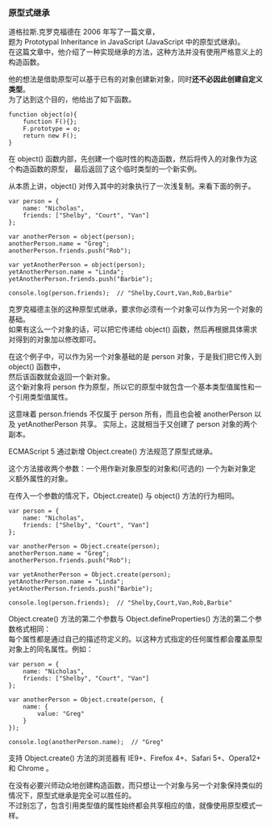 ### 原型式继承

道格拉斯.克罗克福德在 2006 年写了一篇文章，  
题为 Prototypal Inheritance in JavaScript (JavaScript 中的原型式继承)。  
在这篇文章中，他介绍了一种实现继承的方法，这种方法并没有使用严格意义上的构造函数。  

他的想法是借助原型可以基于已有的对象创建新对象，同时**还不必因此创建自定义类型**。  
为了达到这个目的，他给出了如下函数。  

	function object(o){
    	function F(){};
        F.prototype = o;
        return new F();
    }

在 object() 函数内部，<red>先创建一个临时性的构造函数</red>，然后<red>将传入的对象作为这个构造函数的原型</red>，
最后返回了这个临时类型的一个新实例。  

从本质上讲，object() 对传入其中的对象执行了一次<red>浅复制</red>。来看下面的例子。

	var person = {
    	name: "Nicholas",
        friends: ["Shelby", "Court", "Van"]
    };

    var anotherPerson = object(person);
    anotherPerson.name = "Greg";
    anotherPerson.friends.push("Rob");

    var yetAnotherPerson = object(person);
    yetAnotherPerson.name = "Linda";
    yetAnotherPerson.friends.push("Barbie");

    console.log(person.friends);  // "Shelby,Court,Van,Rob,Barbie"

克罗克福德主张的这种原型式继承，要求你必须有一个对象可以作为另一个对象的基础。  
如果有这么一个对象的话，可以把它传递给 object() 函数，然后再根据具体需求对得到的对象加以修改即可。  

在这个例子中，可以作为另一个对象基础的是 person 对象，于是我们把它传入到 object() 函数中，  
然后该函数就会返回一个新对象。  
这个新对象将 person 作为原型，所以它的原型中就包含一个基本类型值属性和一个引用类型值属性。  

这意味着 person.friends 不仅属于 person 所有，而且也会被 anotherPerson 以及 yetAnotherPerson 共享。
实际上，这就相当于又创建了 person 对象的两个副本。  

<red>ECMAScript 5 通过新增 Object.create() 方法规范了原型式继承</red>。

这个方法接收两个参数：一个用作新对象原型的对象和(可选的) 一个为新对象定义额外属性的对象。  

<red>在传入一个参数的情况下，Object.create() 与 object() 方法的行为相同</red>。

	var person = {
    	name: "Nicholas",
        friends: ["Shelby", "Court", "Van"]
    };

    var anotherPerson = Object.create(person);
    anotherPerson.name = "Greg";
    anotherPerson.friends.push("Rob");

    var yetAnotherPerson = Object.create(person);
    yetAnotherPerson.name = "Linda";
    yetAnotherPerson.friends.push("Barbie");

    console.log(person.friends);  // "Shelby,Court,Van,Rob,Barbie"
     
Object.create() 方法的第二个参数与 Object.defineProperties() 方法的第二个参数格式相同：  
每个属性都是通过自己的描述符定义的。以这种方式指定的任何属性都会覆盖原型对象上的同名属性。例如：      

	var person = {
    	name: "Nicholas",
        friends: ["Shelby", "Court", "Van"]
    };

    var anotherPerson = Object.create(person, {
    	name: {
        	value: "Greg"
        }
    });

    console.log(anotherPerson.name);  // "Greg"

支持 Object.create() 方法的浏览器有 IE9+、Firefox 4+、Safari 5+、Opera12+ 和 Chrome 。  
 
在没有必要兴师动众地创建构造函数，而只想让一个对象与另一个对象保持类似的情况下，原型式继承是完全可以胜任的。  
<red>不过别忘了，包含引用类型值的属性始终都会共享相应的值，就像使用原型模式一样</red>。


     
